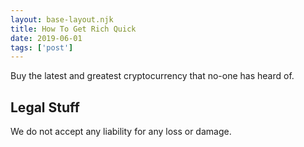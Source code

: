 ```yaml
---
layout: base-layout.njk
title: How To Get Rich Quick
date: 2019-06-01
tags: ['post']
---
```

Buy the latest and greatest cryptocurrency that no-one has heard of.

## Legal Stuff
We do not accept any liability for any loss or damage.
